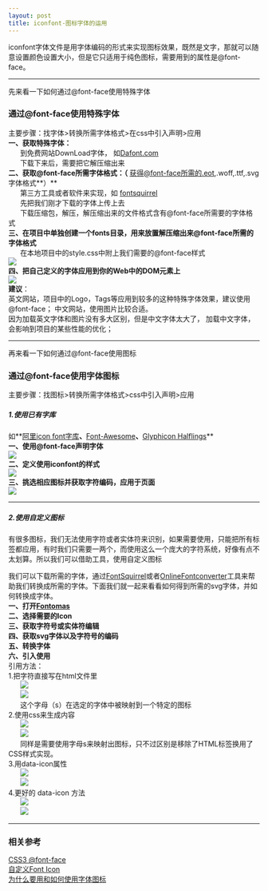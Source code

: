 ```yaml
---
layout: post
title: iconfont-图标字体的运用
---
```


iconfont字体文件是用字体编码的形式来实现图标效果，既然是文字，那就可以随意设置颜色设置大小，但是它只适用于纯色图标，需要用到的属性是@font-face。  

***

先来看一下如何通过@font-face使用特殊字体

### 通过@font-face**使用特殊字体**
主要步骤：找字体>转换所需字体格式>在css中引入声明>应用  
**一、获取特殊字体：**  
      到免费网站DownLoad字体， 如[Dafont.com](http://www.dafont.com/)  
      下载下来后，需要把它解压缩出来  
**二、获取@font-face所需字体格式：（** 获得@font-face所需的.eot,.woff,.ttf,.svg字体格式**）**       
      第三方工具或者软件来实现，如 [fontsquirrel](http://www.fontsquirrel.com/fontface/generator)  
      先把我们刚才下载的字体上传上去  
      下载压缩包，解压，解压缩出来的文件格式含有@font-face所需要的字体格式     
**三、在项目中单独创建一个fonts目录，用来放置解压缩出来@font-face所需的字体格式**   
      在本地项目中的style.css中附上我们需要的@font-face样式  
![](http://upload-images.jianshu.io/upload_images/1644692-2979ae069f5fe73a.png?imageMogr2/auto-orient/strip%7CimageView2/2/w/1240)  
**四、把自己定义的字体应用到你的Web中的DOM元素上**         
![](http://upload-images.jianshu.io/upload_images/1644692-09532cb5e598f7e5.png?imageMogr2/auto-orient/strip%7CimageView2/2/w/1240)  
**建议**：   
英文网站，项目中的Logo，Tags等应用到较多的这种特殊字体效果，建议使用@font-face；  中文网站，使用图片比较合适。  
因为加载英文字体和图片没有多大区别，但是中文字体太大了， 加载中文字体，会影响到项目的某些性能的优化；  

***
 
再来看一下如何通过@font-face使用图标   

### 通过@font-face**使用字体图标**  
主要步骤：找图标>转换所需字体格式>css中引入声明>应用   

##### 1.**使用已有字库**  
如**[阿里icon font字库](http://www.iconfont.cn)**、**[Font-Awesome](http://fortawesome.github.io/Font-Awesome/)**、**[Glyphicon Halflings](http://glyphicons.com/)**  
**一、使用@font-face声明字体**  
![](http://upload-images.jianshu.io/upload_images/1644692-3b66ec84df46ff0d.png?imageMogr2/auto-orient/strip%7CimageView2/2/w/1240)  
**二、定义使用iconfont的样式**  
![](http://upload-images.jianshu.io/upload_images/1644692-347b06fce28ca633.png?imageMogr2/auto-orient/strip%7CimageView2/2/w/1240)  
**三、挑选相应图标并获取字符编码，应用于页面**  
![](http://upload-images.jianshu.io/upload_images/1644692-066ec90f97514379.png?imageMogr2/auto-orient/strip%7CimageView2/2/w/1240)

***

##### 2.**使用自定义图标**    
有很多图标，我们无法使用字符或者实体符来识别，如果需要使用，只能把所有标签都应用，有时我们只需要一两个，而使用这么一个庞大的字符系统，好像有点不太划算。所以我们可以借助工具，使用自定义图标

我们可以下载所需的字体，通过[FontSquirrel](http://www.fontsquirrel.com/fontface/generator)或者[OnlineFontconverter](http://onlinefontconverter.com/)工具来帮助我们转换成所需的字体。下面我们就一起来看看如何得到所需的svg字体，并如何转换成字体。  
**一、打开[Fontomas](http://nodeca.github.com/fontomas/)**  
**二、选择需要的Icon**  
**三、获取字符号或实体符编辑**  
**四、获取svg字体以及字符号的编码**  
**五、转换字体**  
**六、引入使用**    
  引用方法：    
    1.把字符直接写在html文件里    
      ![](http://upload-images.jianshu.io/upload_images/1644692-6bd117ff4860bc37.png?imageMogr2/auto-orient/strip%7CimageView2/2/w/1240)  
      ![](http://upload-images.jianshu.io/upload_images/1644692-5dfd870138ff3507.png?imageMogr2/auto-orient/strip%7CimageView2/2/w/1240)  
      这个字母（s）在选定的字体中被映射到一个特定的图标  
    2.使用css来生成内容  
      ![](http://upload-images.jianshu.io/upload_images/1644692-bd2ba8be1f6fa644.png?imageMogr2/auto-orient/strip%7CimageView2/2/w/1240)   
      ![](http://upload-images.jianshu.io/upload_images/1644692-9065a17b347012df.png?imageMogr2/auto-orient/strip%7CimageView2/2/w/1240)   
      同样是需要使用字母s来映射出图标，只不过区别是移除了HTML标签换用了CSS样式实现。  
    3.用data-icon属性  
      ![](http://upload-images.jianshu.io/upload_images/1644692-c6bda168c977e58a.png?imageMogr2/auto-orient/strip%7CimageView2/2/w/1240)  
      ![](http://upload-images.jianshu.io/upload_images/1644692-3593911b5d6ba7a8.png?imageMogr2/auto-orient/strip%7CimageView2/2/w/1240)  
    4.更好的 data-icon 方法  
      ![](http://upload-images.jianshu.io/upload_images/1644692-c29e5c18ced7727b.png?imageMogr2/auto-orient/strip%7CimageView2/2/w/1240)  
      ![](http://upload-images.jianshu.io/upload_images/1644692-3cb0bf958a8e310f.png?imageMogr2/auto-orient/strip%7CimageView2/2/w/1240)  

***

### 相关参考  
[CSS3 @font-face](http://www.w3cplus.com/content/css3-font-face)  
[自定义Font Icon](http://www.w3cplus.com/blog/295.html)  
[为什么要用和如何使用字体图标](http://www.w3cplus.com/css3/icon-fonts.html)  